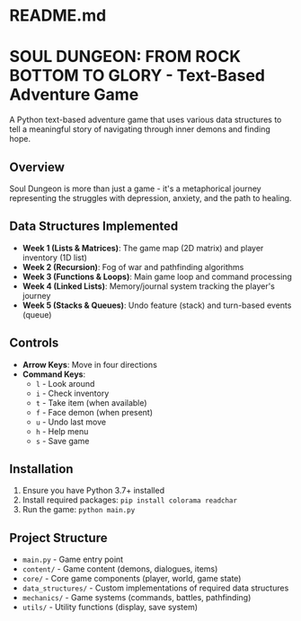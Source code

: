 # README.md

# SOUL DUNGEON: FROM ROCK BOTTOM TO GLORY - Text-Based Adventure Game

A Python text-based adventure game that uses various data structures to tell a meaningful story
of navigating through inner demons and finding hope.

## Overview

Soul Dungeon is more than just a game - it's a metaphorical journey representing the struggles
with depression, anxiety, and the path to healing.

## Data Structures Implemented

- **Week 1 (Lists & Matrices)**: The game map (2D matrix) and player inventory (1D list)
- **Week 2 (Recursion)**: Fog of war and pathfinding algorithms
- **Week 3 (Functions & Loops)**: Main game loop and command processing
- **Week 4 (Linked Lists)**: Memory/journal system tracking the player's journey
- **Week 5 (Stacks & Queues)**: Undo feature (stack) and turn-based events (queue)

## Controls

- **Arrow Keys**: Move in four directions
- **Command Keys**:
  - `l` - Look around
  - `i` - Check inventory
  - `t` - Take item (when available)
  - `f` - Face demon (when present)
  - `u` - Undo last move
  - `h` - Help menu
  - `s` - Save game

## Installation

1. Ensure you have Python 3.7+ installed
2. Install required packages: `pip install colorama readchar`
3. Run the game: `python main.py`

## Project Structure

- `main.py` - Game entry point
- `content/` - Game content (demons, dialogues, items)
- `core/` - Core game components (player, world, game state)
- `data_structures/` - Custom implementations of required data structures
- `mechanics/` - Game systems (commands, battles, pathfinding)
- `utils/` - Utility functions (display, save system)